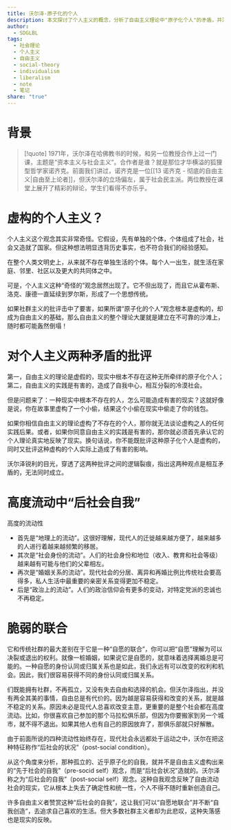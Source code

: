 ```yaml
---
title: 沃尔泽-原子化的个人
description: 本文探讨了个人主义的概念，分析了自由主义理论中"原子化个人"的矛盾，并深入研究了现代社会中自我认同的流动性和脆弱性。"
author:
  - SDGLBL
tags:
  - 社会理论
  - 个人主义
  - 自由主义
  - social-theory
  - individualism
  - liberalism
  - note
  - 笔记
share: "true"
---
```


# 背景

>[!quote]
>1971年，沃尔泽在哈佛教书的时候，和另一位教授合作上过一门课，主题是“资本主义与社会主义”。合作者是谁？就是那位才华横溢的狐狸型哲学家诺齐克。前面我们讲过，诺齐克是一位[[13 诺齐克 - 彻底的自由主义|自由至上论者]]，但沃尔泽的立场偏左，属于社会民主派。两位教授在课堂上展开了精彩的辩论，学生们看得不亦乐乎。

# 虚构的个人主义？

个人主义这个观念其实非常奇怪。它假设，先有单独的个体，个体组成了社会，社会又造就了国家。但这种想法明显违背历史事实，也不符合我们的经验感知。

在整个人类文明史上，从来就不存在单独生活的个体。每个人一出生，就生活在家庭、邻里、社区以及更大的共同体之中。

可是，个人主义这种“奇怪的”观念居然出现了。它不但出现了，而且它从霍布斯、洛克、康德一直延续到罗尔斯，形成了一个思想传统。

如果社群主义的批评击中了要害，如果所谓“原子化的个人”观念根本是虚构的，却成为自由主义的基础，那么自由主义的整个理论大厦就是建立在不可靠的沙滩上，随时都可能轰然倒塌！

# 对个人主义两种矛盾的批评

第一，自由主义的理论是虚假的，现实中根本不存在这种无所牵绊的原子化个人；第二，自由主义的实践是有害的，造成了自我中心，相互分裂的冷漠社会。
	
但是问题来了：一种现实中根本不存在的人，怎么可能造成有害的现实？这就好像是说，你在故事里虚构了一个小偷，结果这个小偷在现实中偷走了你的钱包。

如果你相信自由主义的理论虚构了不存在的个人，那你就无法谈论虚构之人的任何实践后果。或者，如果你同意自由主义的实践是有害的，那你就必须首先承认它的个人理论真实地反映了现实。换句话说，你不能既批评这种原子化个人是虚构的，同时又批评这种虚构的个人实际上造成了有害的影响。

沃尔泽锐利的目光，穿透了这两种批评之间的逻辑裂痕，指出这两种观点是相互矛盾的，无法同时成立。


# 高度流动中“后社会自我”

高度的流动性

- 首先是“地理上的流动”。这很好理解，现代人的迁徙越来越方便了，越来越多的人进行着越来越频繁的移居。
- 其次是“社会身份的流动”。人们的社会身份和地位（收入、教育和社会等级）越来越有可能与他们的父辈相左。
- 再次是“婚姻关系的流动”。现代社会的分居、离异和再婚比例比传统社会要高得多，私人生活中最重要的亲密关系变得更加不稳定。
- 后是“政治上的流动”。人们的政治信仰会有更多的变动，对特定党派的忠诚也不再稳定。

# 脆弱的联合

它和传统社群的最大差别在于它是一种“自愿的联合”，你可以把“自愿”理解为可以决裂或退出的权利。就像一桩婚姻，如果说它是自愿的，就意味着选择离婚总是可能的。一种自愿的身份认同或归属关系也是如此，我们永远有可以改变的权利和机会。因此，我们很容易获得不同的身份认同或归属关系。

们既能拥有社群，不再孤立，又没有失去自由和选择的机会。但沃尔泽指出，并没有两全其美的事情，自由总是有代价的。因为越是容易获得和改变的关系，就是越不稳定的关系。原因未必是现代人总喜欢改变主意，更重要的是整个社会都在高度流动。比如，你很喜欢自己参加的那个马拉松俱乐部，但因为你要搬家到另一个城市，就不得不退出。如果其他人也有自己的原因放弃了，那俱乐部就只好解散。

由于前面所说的四种流动性始终存在，现代社会永远都处于运动之中，沃尔在把这种特征称作“后社会的状况”（post-social condition）。

从这个角度来分析，那种孤立的、近乎原子化的自我，就并不是自由主义虚构出来的“先于社会的自我”（pre-socid self）观念，而是“后社会状况”造就的。沃尔泽称之为“后社会的自我”（post-social self）观念。这种自我观念反映了自由流动社会的现实，它从根本上失去了确定性和统一性，个人不得不随时重新创造自己。
	
许多自由主义者赞赏这种“后社会的自我”，这让我们可以“自愿地联合”并不断“自我创造”，去追求自己喜欢的生活。但大多数社群主义者却为此悲叹，这种失落感也是现实的反映。

